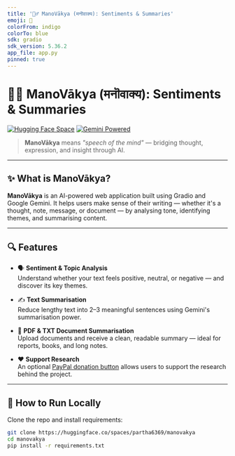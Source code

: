 ```yaml
---
title: '🧘‍♂️ ManoVākya (मनॊवाक्य): Sentiments & Summaries'
emoji: 🧠
colorFrom: indigo
colorTo: blue
sdk: gradio
sdk_version: 5.36.2
app_file: app.py
pinned: true
---
```


# 🧘‍♂️ ManoVākya (मनॊवाक्य): Sentiments & Summaries

[![Hugging Face Space](https://img.shields.io/badge/🤗%20View%20App-ManoVākya-blue?logo=huggingface&logoColor=white&style=for-the-badge)](https://huggingface.co/spaces/YOUR_USERNAME/manovakya)
[![Gemini Powered](https://img.shields.io/badge/Gemini%20API-Powered-blueviolet?logo=google&logoColor=white&style=for-the-badge)](https://ai.google.dev/)

> **ManoVākya** means *"speech of the mind"* — bridging thought, expression, and insight through AI.

---

## ✨ What is ManoVākya?

**ManoVākya** is an AI-powered web application built using Gradio and Google Gemini. It helps users make sense of their writing — whether it's a thought, note, message, or document — by analysing tone, identifying themes, and summarising content.

---

## 🔍 Features

- 🗣 **Sentiment & Topic Analysis**  
  Understand whether your text feels positive, neutral, or negative — and discover its key themes.

- ✍️ **Text Summarisation**  
  Reduce lengthy text into 2–3 meaningful sentences using Gemini's summarisation power.

- 📁 **PDF & TXT Document Summarisation**  
  Upload documents and receive a clean, readable summary — ideal for reports, books, and long notes.

- ❤️ **Support Research**  
  An optional [PayPal donation button](https://www.paypal.com/donate) allows users to support the research behind the project.

---

## 🚀 How to Run Locally

Clone the repo and install requirements:

```bash
git clone https://huggingface.co/spaces/partha6369/manovakya
cd manovakya
pip install -r requirements.txt
